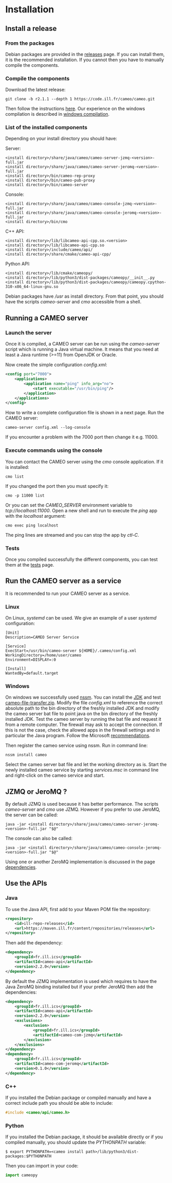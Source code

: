 # Installation

## Install a release

### From the packages

Debian packages are provided in the [releases](https://code.ill.fr/cameo/cameo/-/releases) page.
If you can install them, it is the recommended installation. If you cannot then you have to manually compile the components.

### Compile the components

Download the latest release:

```
git clone -b r2.1.1 --depth 1 https://code.ill.fr/cameo/cameo.git
```

Then follow the instructions [here](https://code.ill.fr/cameo/cameo/-/blob/master/INSTALL.md).
Our experience on the windows compilation is described in [windows compilation](windows-compilation.md).


### List of the installed components

Depending on your install directory you should have:

Server:
``` { .bash .no-copy }
<install directory>/share/java/cameo/cameo-server-jzmq-<version>-full.jar
<install directory>/share/java/cameo/cameo-server-jeromq-<version>-full.jar
<install directory>/bin/cameo-rep-proxy
<install directory>/bin/cameo-pub-proxy
<install directory>/bin/cameo-server
```
Console:
``` { .bash .no-copy }
<install directory>/share/java/cameo/cameo-console-jzmq-<version>-full.jar
<install directory>/share/java/cameo/cameo-console-jeromq-<version>-full.jar
<install directory>/bin/cmo
```
C++ API:
``` { .bash .no-copy }
<install directory>/lib/libcameo-api-cpp.so.<version>
<install directory>/lib/libcameo-api-cpp.so
<install directory>/include/cameo/api/
<install directory>/share/cmake/cameo-api-cpp/
```
Python API:
``` { .bash .no-copy }
<install directory>/lib/cmake/cameopy/
<install directory>/lib/python3/dist-packages/cameopy/__init__.py
<install directory>/lib/python3/dist-packages/cameopy/cameopy.cpython-310-x86_64-linux-gnu.so
```

Debian packages have */usr* as install directory.
From that point, you should have the scripts *cameo-server* and *cmo* accessible from a shell.


## Running a CAMEO server

### Launch the server

Once it is compiled, a CAMEO server can be run using the *cameo-server* script which is running a Java virtual machine. It means that you need at least a Java runtime (>=11) from OpenJDK or Oracle.

Now create the simple configuration *config.xml*:

```xml
<config port="7000">
	<applications>
		<application name="ping" info_arg="no">
			<start executable="/usr/bin/ping"/>
		</application>
	</applications>
</config>
```
How to write a complete configuration file is shown in a next page.
Run the CAMEO server:

```
cameo-server config.xml --log-console
```

If you encounter a problem with the 7000 port then change it e.g. 11000.

### Execute commands using the console

You can contact the CAMEO server using the *cmo* console application. If it is installed:

```
cmo list
```

If you changed the port then you must specify it:

```
cmo -p 11000 list
```

Or you can set the *CAMEO_SERVER* environment variable to *tcp://localhost:11000*.
Open a new shell and run to execute the *ping* app with the *localhost* argument:

```
cmo exec ping localhost
```

The ping lines are streamed and you can stop the app by *ctl-C*.

### Tests

Once you compiled successfully the different components, you can test them at the [tests](tests.md) page.

## Run the CAMEO server as a service

It is recommended to run your CAMEO server as a service. 

### Linux

On Linux, *systemd* can be used.
We give an example of a user *systemd* configuration:

```
[Unit]
Description=CAMEO Server Service

[Service]
ExecStart=/usr/bin/cameo-server ${HOME}/.cameo/config.xml
WorkingDirectory=/home/user/cameo
Environment=DISPLAY=:0

[Install]
WantedBy=default.target
```

### Windows

On windows we successfully used [nssm](https://nssm.cc/).
You can install the [JDK](resources/cameo-file-transfer/jdk-14.0.2_windows-x64_bin.exe) and test [cameo-file-transfer.zip](resources/cameo-file-transfer/cameo-file-transfer.zip). Modify the file *config.xml* to reference the correct absolute path to the bin directory of the freshly installed JDK and modify the cameo server bat file to point java on the bin directory of the freshly installed JDK. Test the cameo server by running the bat file and request it from a remote computer. The firewall may ask to accept the connection. If this is not the case, check the allowed apps in the firewall settings and in particular the Java program. Follow the Microsoft [recommendations](https://support.microsoft.com/en-us/windows/risks-of-allowing-apps-through-windows-defender-firewall-654559af-3f54-3dcf-349f-71ccd90bcc5c).

Then register the cameo service using nssm. Run in command line:
```
nssm install cameo
```
Select the cameo server bat file and let the working directory as is. Start the newly installed cameo service by starting *services.msc* in command line and right-click on the cameo service and start.



## JZMQ or JeroMQ ?

By default JZMQ is used because it has better performance. The scripts *cameo-server* and *cmo* use JZMQ. However if you prefer to use JeroMQ, the server can be called:
```
java -jar <install directory>/share/java/cameo/cameo-server-jeromq-<version>-full.jar "$@"
```
The console can also be called:
```
java -jar <install directory>/share/java/cameo/cameo-console-jeromq-<version>-full.jar "$@"
```
Using one or another ZeroMQ implementation is discussed in the page [dependencies](dependencies).  

## Use the APIs

### Java

To use the Java API, first add to your Maven POM file the repository:
```xml
<repository>
    <id>ill-repo-releases</id>
    <url>https://maven.ill.fr/content/repositories/releases</url>
</repository>
```

Then add the dependency:
```xml
<dependency>
    <groupId>fr.ill.ics</groupId>
    <artifactId>cameo-api</artifactId>
    <version>2.2.0</version>
</dependency>
```
By default the JZMQ implementation is used which requires to have the Java ZeroMQ binding installed but if your prefer JeroMQ then add the dependencies:
```xml
<dependency>
    <groupId>fr.ill.ics</groupId>
    <artifactId>cameo-api</artifactId>
    <version>2.2.0</version>
    <exclusions>
        <exclusion>
            <groupId>fr.ill.ics</groupId>
            <artifactId>cameo-com-jzmq</artifactId>
        </exclusion>
    </exclusions>
</dependency>
<dependency>
    <groupId>fr.ill.ics</groupId>
    <artifactId>cameo-com-jeromq</artifactId>
    <version>0.1.0</version>
</dependency>
```

### C++

If you installed the Debian package or compiled manually and have a correct include path you should be able to include:

```c++
#include <cameo/api/cameo.h>
```

### Python

If you installed the Debian package, it should be available directly or if you compiled manually, you should update the *PYTHONPATH* variable:
```
$ export PYTHONPATH=<cameo install path>/lib/python3/dist-packages:$PYTHONPATH
```
Then you can import in your code:
```python
import cameopy
```
